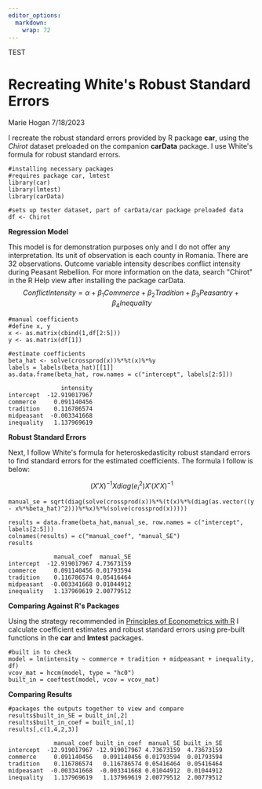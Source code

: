 ```yaml
---
editor_options: 
  markdown: 
    wrap: 72
---
```


TEST

# Recreating White's Robust Standard Errors

Marie Hogan 7/18/2023

I recreate the robust standard errors provided by R package **car**,
using the *Chirot* dataset preloaded on the companion **carData**
package. I use White's formula for robust standard errors.

``` {.r}
#installing necessary packages
#requires package car, lmtest
library(car)
library(lmtest)
library(carData)

#sets up tester dataset, part of carData/car package preloaded data
df <- Chirot
```

**Regression Model**

This model is for demonstration purposes only and I do not offer any
interpretation. Its unit of observation is each county in Romania. There
are 32 observations. Outcome variable intensity describes conflict
intensity during Peasant Rebellion. For more information on the data,
search "Chirot" in the R Help view after installing the package carData.
$$ Conflict Intensity = \alpha + \beta_1 Commerce + \beta_2 Tradition + \beta_3Peasantry + \beta_4Inequality$$

``` {.r}
#manual coefficients
#define x, y
x <- as.matrix(cbind(1,df[2:5]))
y <- as.matrix(df[1])

#estimate coefficients
beta_hat <- solve(crossprod(x))%*%t(x)%*%y
labels = labels(beta_hat)[[1]]
as.data.frame(beta_hat, row.names = c("intercept", labels[2:5]))
```

                   intensity
    intercept  -12.919017967
    commerce     0.091140456
    tradition    0.116786574
    midpeasant  -0.003341668
    inequality   1.137969619

**Robust Standard Errors**

Next, I follow White's formula for heteroskedasticity robust standard
errors to find standard errors for the estimated coefficients. The
formula I follow is below:

$$ (X'X)^{-1}Xdiag(e_i^2)X'(X'X)^{-1}$$

``` {.r}
manual_se = sqrt(diag(solve(crossprod(x))%*%(t(x)%*%(diag(as.vector((y - x%*%beta_hat)^2)))%*%x)%*%(solve(crossprod(x)))))

results = data.frame(beta_hat,manual_se, row.names = c("intercept", labels[2:5]))
colnames(results) = c("manual_coef", "manual_SE")
results
```

                 manual_coef  manual_SE
    intercept  -12.919017967 4.73673159
    commerce     0.091140456 0.01793594
    tradition    0.116786574 0.05416464
    midpeasant  -0.003341668 0.01044912
    inequality   1.137969619 2.00779512

**Comparing Against R's Packages**

Using the strategy recommended in [Principles of Econometrics with
R](https://bookdown.org/ccolonescu/RPoE4/heteroskedasticity.html#heteroskedasticity-consistent-standard-errors)
I calculate coefficient estimates and robust standard errors using
pre-built functions in the **car** and **lmtest** packages.

``` {.r}
#built in to check
model = lm(intensity ~ commerce + tradition + midpeasant + inequality, df)
vcov_mat = hccm(model, type = "hc0")
built_in = coeftest(model, vcov = vcov_mat)
```

**Comparing Results**

``` {.r}
#packages the outputs together to view and compare
results$built_in_SE = built_in[,2]
results$built_in_coef = built_in[,1]
results[,c(1,4,2,3)]
```

                 manual_coef built_in_coef  manual_SE built_in_SE
    intercept  -12.919017967 -12.919017967 4.73673159  4.73673159
    commerce     0.091140456   0.091140456 0.01793594  0.01793594
    tradition    0.116786574   0.116786574 0.05416464  0.05416464
    midpeasant  -0.003341668  -0.003341668 0.01044912  0.01044912
    inequality   1.137969619   1.137969619 2.00779512  2.00779512
